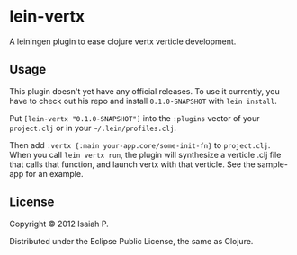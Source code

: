 # lein-vertx

A leiningen plugin to ease clojure vertx verticle development.

## Usage

This plugin doesn't yet have any official releases. To use it
currently, you have to check out his repo and install `0.1.0-SNAPSHOT`
with `lein install`.

Put `[lein-vertx "0.1.0-SNAPSHOT"]` into the `:plugins` vector of your
`project.clj` or in your `~/.lein/profiles.clj`.

Then add `:vertx {:main your-app.core/some-init-fn}` to
`project.clj`. When you call `lein vertx run`, the plugin will
synthesize a verticle .clj file that calls that function, and launch
vertx with that verticle. See the sample-app for an example.

## License

Copyright © 2012 Isaiah P.

Distributed under the Eclipse Public License, the same as Clojure.
